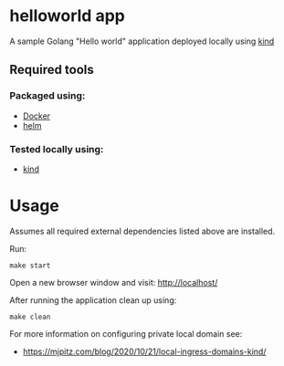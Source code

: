 # helloworld app
A sample Golang "Hello world" application deployed locally using [kind](https://kind.sigs.k8s.io/)

## Required tools
### Packaged using:
- [Docker](https://docs.docker.com/)
- [helm](https://helm.sh/docs)

### Tested locally using:
- [kind](https://kind.sigs.k8s.io/)

# Usage
Assumes all required external dependencies listed above are installed.

Run:
```shell
make start
```

Open a new browser window and visit: [http://localhost/](http://localhost/)

After running the application clean up using:
```shell
make clean
```

For more information on configuring private local domain see:
- https://mjpitz.com/blog/2020/10/21/local-ingress-domains-kind/